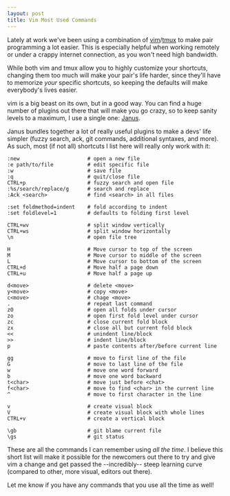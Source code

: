```yaml
---
layout: post
title: Vim Most Used Commands
---
```


Lately at work we've been using a combination of
[vim](http://www.vim.org/download.php)/[tmux](http://tmux.sourceforge.net/) to
make pair programming a lot easier.  This is especially helpful when working
remotely or under a crappy internet connection, as you won't need high
bandwidth.

While both vim and tmux allow you to highly customize your shortcuts, changing
them too much will make your pair's life harder, since they'll have to memorize
_your_ specific shortcuts, so keeping the defaults will make everybody's lives
easier.


vim is a big beast on its own, but in a good way.  You can find a huge number of
plugins out there that will make you go crazy, so to keep sanity levels to a
maximum, I use a single one: [Janus](https://github.com/carlhuda/janus).

Janus bundles together a lot of really useful plugins to make a devs' life
simpler (fuzzy search, ack, git commands, additional syntaxes, and more).  As
such, most (if not all) shortcuts I list here will really only work with it:


    :new                      # open a new file
    :e path/to/file           # edit specific file
    :w                        # save file
    :q                        # quit/close file
    CTRL+p                    # fuzzy search and open file
    :%s/search/replace/g      # search and replace
    :Ack <search>             # find <search> in all files

    :set foldmethod=indent    # fold according to indent
    :set foldlevel=1          # defaults to folding first level

    CTRL+wv                   # split window vertically
    CTRL+ws                   # split window horizontally
    \n                        # open file tree

    H                         # Move cursor to top of the screen
    M                         # Move cursor to middle of the screen
    L                         # Move cursor to bottom of the screen
    CTRL+d                    # Move half a page down
    CTRL+u                    # Move half a page up

    d<move>                   # delete <move>
    y<move>                   # copy <move>
    c<move>                   # chage <move>
    .                         # repeat last command
    zO                        # open all folds under cursor
    zo                        # open first fold level under cursor
    zc                        # close current fold block
    zx                        # close all but current fold block
    <<                        # unindent line/block
    >>                        # indent line/block
    p                         # paste contents after/before current line

    gg                        # move to first line of the file
    G                         # move to last line of the file
    w                         # move one word forward
    b                         # move one word backward
    t<char>                   # move just before <chat>
    f<char>                   # move to find <char> in the current line
    ^                         # move to first character in the line

    v                         # create visual block
    V                         # create visual block with whole lines
    CTRL+v                    # create a vertical block

    \gb                       # git blame current file
    \gs                       # git status


These are all the commands I can remember using _all the time_.  I believe this
short list will make it possible for the newcomers out there to try and give vim
a change and get passed the --incredibly-- steep learning curve (compared to other,
more visual, editors out there).

Let me know if you have any commands that you use all the time as well!
